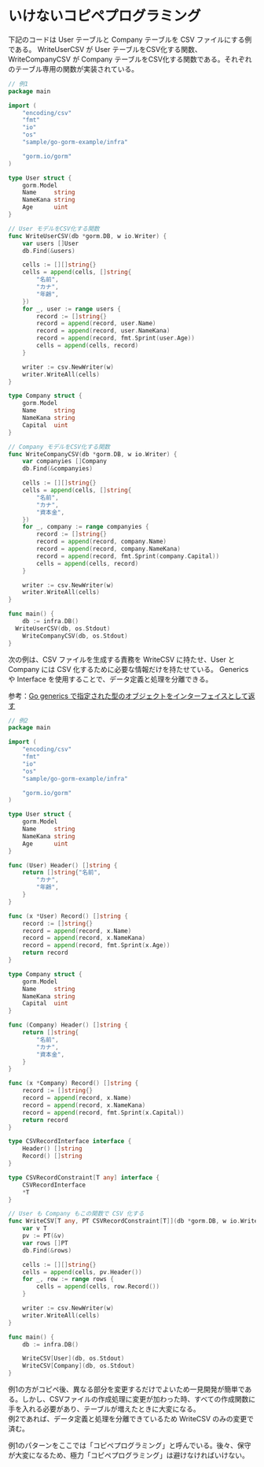 # いけないコピペプログラミング

下記のコードは User テーブルと Company テーブルを CSV ファイルにする例である。
WriteUserCSV が User テーブルをCSV化する関数、WriteCompanyCSV が Company テーブルをCSV化する関数である。それぞれのテーブル専用の関数が実装されている。

```go
// 例1
package main

import (
	"encoding/csv"
	"fmt"
	"io"
	"os"
	"sample/go-gorm-example/infra"

	"gorm.io/gorm"
)

type User struct {
	gorm.Model
	Name     string
	NameKana string
	Age      uint
}

// User モデルをCSV化する関数
func WriteUserCSV(db *gorm.DB, w io.Writer) {
	var users []User
	db.Find(&users)

	cells := [][]string{}
	cells = append(cells, []string{
		"名前",
		"カナ",
		"年齢",
	})
	for _, user := range users {
		record := []string{}
		record = append(record, user.Name)
		record = append(record, user.NameKana)
		record = append(record, fmt.Sprint(user.Age))
		cells = append(cells, record)
	}

	writer := csv.NewWriter(w)
	writer.WriteAll(cells)
}

type Company struct {
	gorm.Model
	Name     string
	NameKana string
	Capital  uint
}

// Company モデルをCSV化する関数
func WriteCompanyCSV(db *gorm.DB, w io.Writer) {
	var companyies []Company
	db.Find(&companyies)

	cells := [][]string{}
	cells = append(cells, []string{
		"名前",
		"カナ",
		"資本金",
	})
	for _, company := range companyies {
		record := []string{}
		record = append(record, company.Name)
		record = append(record, company.NameKana)
		record = append(record, fmt.Sprint(company.Capital))
		cells = append(cells, record)
	}

	writer := csv.NewWriter(w)
	writer.WriteAll(cells)
}

func main() {
	db := infra.DB()
  WriteUserCSV(db, os.Stdout)
	WriteCompanyCSV(db, os.Stdout)
}
```

次の例は、CSV ファイルを生成する責務を WriteCSV に持たせ、User と Company には CSV 化するために必要な情報だけを持たせている。
Generics や Interface を使用することで、データ定義と処理を分離できる。

参考：[Go generics で指定された型のオブジェクトをインターフェイスとして返す](https://qiita.com/Nabetani/items/f9aa0bb668d471e39186)

```go
// 例2
package main

import (
	"encoding/csv"
	"fmt"
	"io"
	"os"
	"sample/go-gorm-example/infra"

	"gorm.io/gorm"
)

type User struct {
	gorm.Model
	Name     string
	NameKana string
	Age      uint
}

func (User) Header() []string {
	return []string{"名前",
		"カナ",
		"年齢",
	}
}

func (x *User) Record() []string {
	record := []string{}
	record = append(record, x.Name)
	record = append(record, x.NameKana)
	record = append(record, fmt.Sprint(x.Age))
	return record
}

type Company struct {
	gorm.Model
	Name     string
	NameKana string
	Capital  uint
}

func (Company) Header() []string {
	return []string{
		"名前",
		"カナ",
		"資本金",
	}
}

func (x *Company) Record() []string {
	record := []string{}
	record = append(record, x.Name)
	record = append(record, x.NameKana)
	record = append(record, fmt.Sprint(x.Capital))
	return record
}

type CSVRecordInterface interface {
	Header() []string
	Record() []string
}

type CSVRecordConstraint[T any] interface {
	CSVRecordInterface
	*T
}

// User も Company もこの関数で CSV 化する
func WriteCSV[T any, PT CSVRecordConstraint[T]](db *gorm.DB, w io.Writer) {
	var v T
	pv := PT(&v)
	var rows []PT
	db.Find(&rows)

	cells := [][]string{}
	cells = append(cells, pv.Header())
	for _, row := range rows {
		cells = append(cells, row.Record())
	}

	writer := csv.NewWriter(w)
	writer.WriteAll(cells)
}

func main() {
	db := infra.DB()

	WriteCSV[User](db, os.Stdout)
	WriteCSV[Company](db, os.Stdout)
}
```

例1の方がコピペ後、異なる部分を変更するだけでよいため一見開発が簡単である。しかし、CSVファイルの作成処理に変更が加わった時、すべての作成関数に手を入れる必要があり、テーブルが増えたときに大変になる。  
例2であれば、データ定義と処理を分離できているため WriteCSV のみの変更で済む。

例1のパターンをここでは「コピペプログラミング」と呼んでいる。後々、保守が大変になるため、極力「コピペプログラミング」は避けなければいけない。

